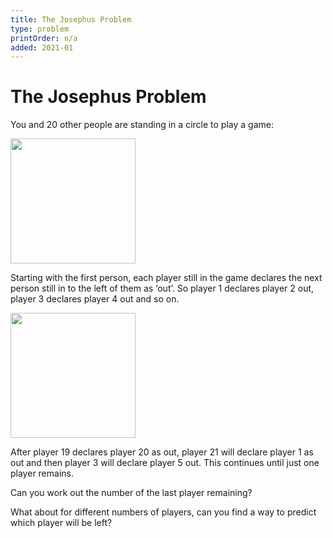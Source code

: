 ```yaml
---
title: The Josephus Problem
type: problem
printOrder: n/a
added: 2021-01
---
```


# The Josephus Problem

You and 20 other people are standing in a circle to play a game:

<img src="images/JosephusStart.png" width=200>

Starting with the first person, each player still in the game declares the next person still in to the left of them as ‘out’. So player 1 declares player 2 out, player 3 declares player 4 out and so on.

<img src="images/JosephusRound1.png" width=200>

After player 19 declares player 20 as out, player 21 will declare player 1 as out and then player 3 will declare player 5 out. This continues until just one player remains.

Can you work out the number of the last player remaining?

What about for different numbers of players, can you find a way to predict which player will be left?
